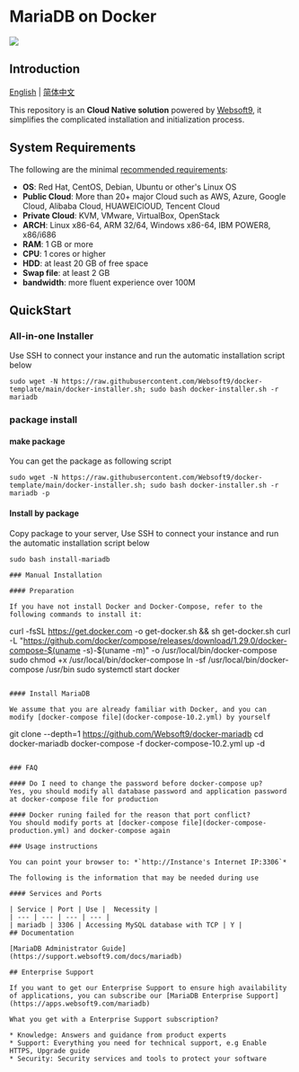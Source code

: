 # MariaDB on Docker

![](https://libs.websoft9.com/common/websott9-cloud-installer.png) 

## Introduction

[English](/README.md) | [简体中文](/README-zh.md)  

This repository is an **Cloud Native solution** powered by [Websoft9](https://www.websoft9.com), it simplifies the complicated installation and initialization process.  

## System Requirements

The following are the minimal [recommended requirements](https://mariadb.org/documentation/):

* **OS**: Red Hat, CentOS, Debian, Ubuntu or other's Linux OS
* **Public Cloud**: More than 20+ major Cloud such as AWS, Azure, Google Cloud, Alibaba Cloud, HUAWEIClOUD, Tencent Cloud
* **Private Cloud**: KVM, VMware, VirtualBox, OpenStack
* **ARCH**:  Linux x86-64, ARM 32/64, Windows x86-64, IBM POWER8, x86/i686
* **RAM**: 1 GB or more
* **CPU**: 1 cores or higher
* **HDD**: at least 20 GB of free space
* **Swap file**: at least 2 GB
* **bandwidth**: more fluent experience over 100M  

## QuickStart

### All-in-one Installer

Use SSH to connect your instance and run the automatic installation script below

```
sudo wget -N https://raw.githubusercontent.com/Websoft9/docker-template/main/docker-installer.sh; sudo bash docker-installer.sh -r mariadb
```
### package install

#### make package

You can get the  package as following script
```
sudo wget -N https://raw.githubusercontent.com/Websoft9/docker-template/main/docker-installer.sh; sudo bash docker-installer.sh -r mariadb -p
```

#### Install by package

Copy package to your server, Use SSH to connect your instance and run the automatic installation script below
```
sudo bash install-mariadb

### Manual Installation

#### Preparation

If you have not install Docker and Docker-Compose, refer to the following commands to install it:

```
curl -fsSL https://get.docker.com -o get-docker.sh && sh get-docker.sh
curl -L "https://github.com/docker/compose/releases/download/1.29.0/docker-compose-$(uname -s)-$(uname -m)" -o /usr/local/bin/docker-compose
sudo chmod +x /usr/local/bin/docker-compose
ln -sf /usr/local/bin/docker-compose  /usr/bin
sudo systemctl start docker
```

#### Install MariaDB

We assume that you are already familiar with Docker, and you can modify [docker-compose file](docker-compose-10.2.yml) by yourself

```
git clone --depth=1 https://github.com/Websoft9/docker-mariadb
cd docker-mariadb
docker-compose -f docker-compose-10.2.yml  up -d
```

### FAQ

#### Do I need to change the password before docker-compose up?
Yes, you should modify all database password and application password at docker-compose file for production

#### Docker runing failed for the reason that port conflict?
You should modify ports at [docker-compose file](docker-compose-production.yml) and docker-compose again

### Usage instructions

You can point your browser to: *`http://Instance's Internet IP:3306`*  

The following is the information that may be needed during use

#### Services and Ports

| Service | Port | Use |  Necessity |
| --- | --- | --- | --- |
| mariadb | 3306 | Accessing MySQL database with TCP | Y |
## Documentation

[MariaDB Administrator Guide](https://support.websoft9.com/docs/mariadb)

## Enterprise Support

If you want to get our Enterprise Support to ensure high availability of applications, you can subscribe our [MariaDB Enterprise Support](https://apps.websoft9.com/mariadb) 

What you get with a Enterprise Support subscription?

* Knowledge: Answers and guidance from product experts
* Support: Everything you need for technical support, e.g Enable HTTPS, Upgrade guide
* Security: Security services and tools to protect your software
